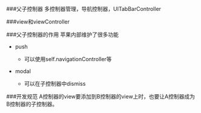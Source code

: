 ###父子控制器
多控制器管理，导航控制器，UITabBarController

###view和viewController

###父子控制器的作用
苹果内部维护了很多功能
- push
  - 可以使用self.navigationController等

- modal
  - 可以在子控制器中dismiss

###开发规范
  A控制器的view要添加到B控制器的view上时，也要让A控制器成为B控制器的子控制器。

